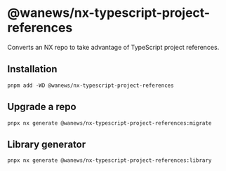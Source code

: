 # @wanews/nx-typescript-project-references

Converts an NX repo to take advantage of TypeScript project references.

## Installation

```
pnpm add -WD @wanews/nx-typescript-project-references
```

## Upgrade a repo

```
pnpx nx generate @wanews/nx-typescript-project-references:migrate
```

## Library generator

```
pnpx nx generate @wanews/nx-typescript-project-references:library
```
